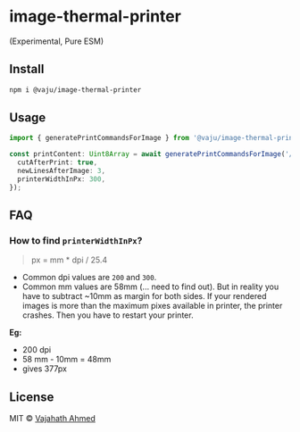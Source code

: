 # image-thermal-printer

(Experimental, Pure ESM)

## Install

```sh
npm i @vaju/image-thermal-printer
```

## Usage

```ts
import { generatePrintCommandsForImage } from '@vaju/image-thermal-printer';

const printContent: Uint8Array = await generatePrintCommandsForImage('/the-2-time.webp', {
  cutAfterPrint: true,
  newLinesAfterImage: 3,
  printerWidthInPx: 300,
});
```

## FAQ

### How to find `printerWidthInPx`?

> px = mm * dpi / 25.4

- Common dpi values are `200` and `300`.
- Common mm values are 58mm (... need to find out). But in reality you have to subtract ~10mm as margin for both sides. If your rendered images is more than the maximum pixes available in printer, the printer crashes. Then you have to restart your printer.

**Eg:**
- 200 dpi
- 58 mm - 10mm = 48mm
- gives 377px

## License

MIT &copy; [Vajahath Ahmed](https://www.threads.net/@vajahath_)